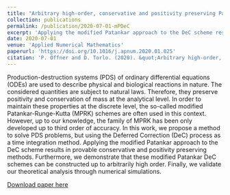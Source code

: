 ```yaml
---
title: "Arbitrary high-order, conservative and positivity preserving Patankar-type deferred correction schemes"
collection: publications
permalink: /publication/2020-07-01-mPDeC
excerpt: 'Applying the modified Patankar approach to the DeC scheme results in provable conservative and positivity preserving methods. Furthermore, we demonstrate that these modified Patankar DeC schemes can be constructed up to arbitrarily high order.'
date: 2020-07-01
venue: 'Applied Numerical Mathematics'
paperurl: 'https://doi.org/10.1016/j.apnum.2020.01.025'
citation: 'P. Öffner and D. Torlo. (2020). &quot;Arbitrary high-order, conservative and positivity preserving Patankar--type deferred correction schemes.&quot; <i>Applied Numerical Mathematics</i>, 153:15 – 34.'
---
```

Production-destruction systems (PDS) of ordinary differential equations (ODEs) are used to describe physical and biological reactions in nature. The considered quantities are subject to natural laws. Therefore, they preserve positivity and conservation of mass at the analytical level. In order to maintain these properties at the discrete level, the so-called modified Patankar-Runge-Kutta (MPRK) schemes are often used in this context. However, up to our knowledge, the family of MPRK has been only developed up to third order of accuracy. In this work, we propose a method to solve PDS problems, but using the Deferred Correction (DeC) process as a time integration method. Applying the modified Patankar approach to the DeC scheme results in provable conservative and positivity preserving methods. Furthermore, we demonstrate that these modified Patankar DeC schemes can be constructed up to arbitrarily high order. Finally, we validate our theoretical analysis through numerical simulations.

[Download paper here](https://arxiv.org/abs/1905.09237)
